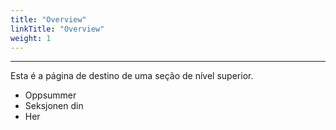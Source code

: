```yaml
---
title: "Overview"
linkTitle: "Overview"
weight: 1
---
```


----

Esta é a página de destino de uma seção de nível superior.

* Oppsummer
* Seksjonen din
* Her
